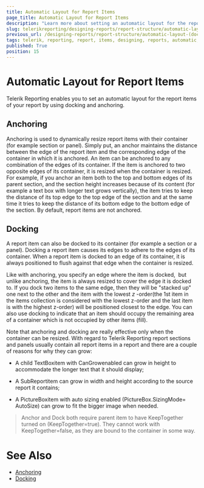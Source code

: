 ```yaml
---
title: Automatic Layout for Report Items
page_title: Automatic Layout for Report Items
description: "Learn more about setting an automatic layout for the report items of your report by docking and anchoring when using Telerik Reporting."
slug: telerikreporting/designing-reports/report-structure/automatic-layout-(dock-and-anchor)
previous_url: /designing-reports/report-structure/automatic-layout-(dock-and-anchor)
tags: telerik, reporting, report, items, designing, reports, automatic, layout, docking, anchoring
published: True
position: 15
---
```


# Automatic Layout for Report Items

Telerik Reporting enables you to set an automatic layout for the report items of your report by using docking and anchoring.

## Anchoring

Anchoring is used to dynamically resize report items with their container (for example section or panel). Simply put, an anchor maintains the distance between the edge of the report item and the corresponding edge of the container in which it is anchored. An item can be anchored to any combination of the edges of its container. If the item is anchored to two opposite edges of its container, it is resized when the container is resized. For example, if you anchor an item both to the top and bottom edges of its parent section, and the section height increases because of its content (for example a text box with longer text grows vertically), the item tries to keep the distance of its top edge to the top edge of the section and at the same time it tries to keep the distance of its bottom edge to the bottom edge of the section. By default, report items are not anchored.

## Docking

A report item can also be docked to its container (for example a section or a panel). Docking a report item causes its edges to adhere to the edges of its container. When a report item is docked to an edge of its container, it is always positioned to flush against that edge when the container is resized.

Like with anchoring, you specify an edge where the item is docked,  but unlike anchoring, the item is always resized to cover the edge it is docked to. If you dock two items to the same edge, then they will be "stacked up" one next to the other and the item with the lowest *z* -order(the 1st item in the items collection is considered with the lowest z-order and the last item is with the highest z-order) will be positioned closest to the edge. You can also use docking to indicate that an item should occupy the remaining area of a container which is not occupied by other items (fill).

Note that anchoring and docking are really effective only when the container can be resized. With regard to Telerik Reporting report sections and panels usually contain all report items in a report and there are a couple of reasons for why they can grow:

* A child TextBoxitem with CanGrowenabled can grow in height to accommodate the longer text that it should display;

* A SubReportitem can grow in width and height according to the source report it contains;

* A PictureBoxitem with auto sizing enabled (PictureBox.SizingMode= AutoSize) can grow to fit the bigger image when needed.

> Anchor and Dock both require parent item to have KeepTogether turned on (KeepTogether=true). They cannot work with KeepTogether=false, as they are bound to the container in some way.


# See Also
 
* [Anchoring](/reporting/api/Telerik.Reporting.ReportItem#Telerik_Reporting_ReportItem_Anchoring)  
* [Docking](/reporting/api/Telerik.Reporting.ReportItem#Telerik_Reporting_ReportItem_Docking)
